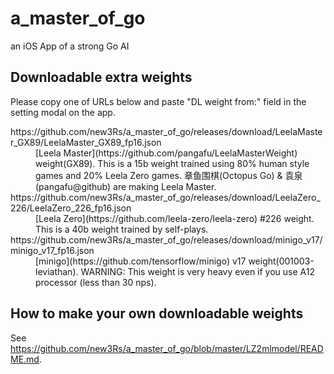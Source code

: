 # a_master_of_go
an iOS App of a strong Go AI

## Downloadable extra weights
Please copy one of URLs below and paste "DL weight from:" field in the setting modal on the app.

<dl>
<dt>https://github.com/new3Rs/a_master_of_go/releases/download/LeelaMaster_GX89/LeelaMaster_GX89_fp16.json</dt>
<dd>[Leela Master](https://github.com/pangafu/LeelaMasterWeight) weight(GX89). This is a 15b weight trained using 80% human style games and 20% Leela Zero games. 章鱼围棋(Octopus Go) & 袁泉(pangafu@github) are making Leela Master.</dd>
<dt>https://github.com/new3Rs/a_master_of_go/releases/download/LeelaZero_226/LeelaZero_226_fp16.json</dt>
<dd>[Leela Zero](https://github.com/leela-zero/leela-zero) #226 weight. This is a 40b weight trained by self-plays.</dd>
<dt>https://github.com/new3Rs/a_master_of_go/releases/download/minigo_v17/minigo_v17_fp16.json</dt>
<dd>[minigo](https://github.com/tensorflow/minigo) v17 weight(001003-leviathan). WARNING: This weight is very heavy even if you use A12 processor (less than 30 nps).</dd>
</dl>

## How to make your own downloadable weights
See https://github.com/new3Rs/a_master_of_go/blob/master/LZ2mlmodel/README.md.